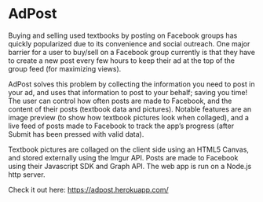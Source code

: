 # AdPost

Buying and selling used textbooks by posting on Facebook groups has quickly popularized due to its convenience and social outreach. One major barrier for a user to buy/sell on a Facebook group currently is that they have to create a new post every few hours to keep their ad at the top of the group feed (for maximizing views). 

AdPost solves this problem by collecting the information you need to post in your ad, and uses that information to post to your behalf; saving you time! The user can control how often posts are made to Facebook, and the content of their posts (textbook data and pictures). Notable features are an image preview (to show how textbook pictures look when collaged), and a live feed of posts made to Facebook to track the app’s progress (after Submit has been pressed with valid data).

Textbook pictures are collaged on the client side using an HTML5 Canvas, and stored externally using the Imgur API. Posts are made to Facebook using their Javascript SDK and Graph API. The web app is run on a Node.js http server.

Check it out here: https://adpost.herokuapp.com/
